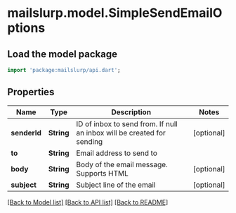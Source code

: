# mailslurp.model.SimpleSendEmailOptions

## Load the model package
```dart
import 'package:mailslurp/api.dart';
```

## Properties
Name | Type | Description | Notes
------------ | ------------- | ------------- | -------------
**senderId** | **String** | ID of inbox to send from. If null an inbox will be created for sending | [optional] 
**to** | **String** | Email address to send to | 
**body** | **String** | Body of the email message. Supports HTML | [optional] 
**subject** | **String** | Subject line of the email | [optional] 

[[Back to Model list]](../README#documentation-for-models) [[Back to API list]](../README#documentation-for-api-endpoints) [[Back to README]](../README)


